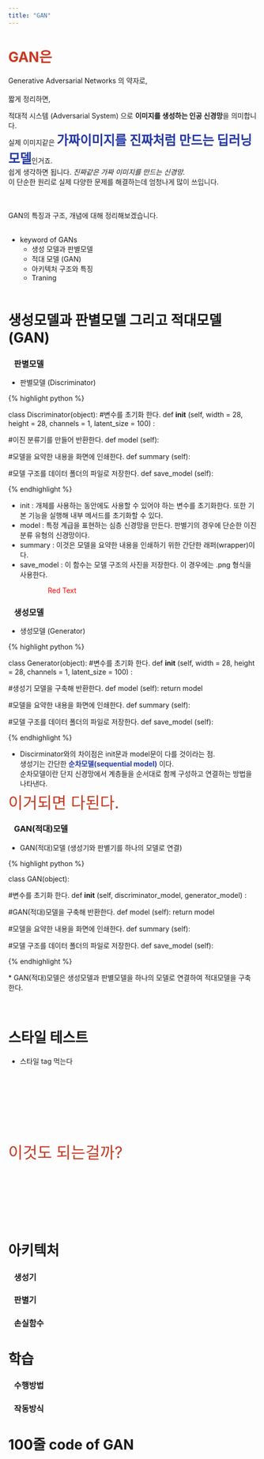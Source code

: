 ```yaml
---
title: "GAN"
---
```


# <span style="color:#C83821">GAN은</span><br>
Generative Adversarial Networks 의 약자로,<br><br> 
짧게 정리하면,<br>

적대적 시스템 (Adversarial System) 으로 **이미지를 생성하는 인공 신경망**을 의미합니다.<br>
실제 이미지같은 <span style="color:#2539A6; font-size: 1.6rem;">**가짜이미지를 진짜처럼 만드는 딥러닝 모델**</span>인거죠.<br>
쉽게 생각하면 됩니다. *진짜같은 가짜 이미지를 만드는 신경망.* <br>
이 단순한 원리로 실제 다양한 문제를 해결하는데 엄청나게 많이 쓰입니다.

<br><br>
GAN의 특징과 구조, 개념에 대해 정리해보겠습니다.
<br><br>
* keyword of GANs
  * 생성 모델과 판별모델
  * 적대 모델 (GAN)
  * 아키텍처 구조와 특징
  * Traning
<br><br>

# 생성모델과 판별모델 그리고 적대모델(GAN)
### &nbsp;&nbsp;&nbsp;판별모델
* 판별모델 (Discriminator)

{% highlight python %}

class Discriminator(object):
  #변수를 초기화 한다.
  def __init__ (self, width = 28, height = 28, channels = 1, latent_size = 100) :

  #이진 분류기를 만들어 반환한다.
  def model (self):

  #모델을 요약한 내용을 화면에 인쇄한다.
  def summary (self):

  #모델 구조를 데이터 폴더의 파일로 저장한다.
  def save_model (self):

{% endhighlight %}
 * init : 개체를 사용하는 동안에도 사용할 수 있어야 하는 변수를 초기화한다. 또한 기본 기능을 실행해 내부 메서드를 초기화할 수 있다.
 * model : 특정 계급을 표현하는 심층 신경망을 만든다. 판별기의 경우에 단순한 이진 분류 유형의 신경망이다.
 * summary : 이것은 모델을 요약한 내용을 인쇄하기 위한 간단한 래퍼(wrapper)이다.
 * save_model : 이 함수는 모델 구조의 사진을 저장한다. 이 경우에는 .png 형식을 사용한다.

<span style="color:red; padding-left:5rem;">Red Text</span>

### &nbsp;&nbsp;&nbsp;생성모델
* 생성모델 (Generator)

{% highlight python %}

class Generator(object):
  #변수를 초기화 한다.
  def __init__ (self, width = 28, height = 28, channels = 1, latent_size = 100) :

  #생성기 모델을 구축해 반환한다.
  def model (self):
      return model

  #모델을 요약한 내용을 화면에 인쇄한다.
  def summary (self):

  #모델 구조를 데이터 폴더의 파일로 저장한다.
  def save_model (self):

{% endhighlight %}

 * Discirminator와의 차이점은 init문과 model문이 다를 것이라는 점.<br>
 생성기는 간단한 <span style="color:#2539A6">**순차모델(sequential model)**</span> 이다.<br>
 순차모델이란 단지 신경망에서 계층들을 순서대로 함께 구성하고 연결하는 방법을 나타낸다.

<span style="color:#C83821; font-size:2rem; line-height: 2rem; font-weight: normal; margin-top: 10rem;">이거되면 다된다.</span>

### &nbsp;&nbsp;&nbsp;GAN(적대)모델
* GAN(적대)모델 (생성기와 판별기를 하나의 모델로 연결)

{% highlight python %}

class GAN(object):

  #변수를 초기화 한다.
  def __init__ (self, discriminator_model, generator_model) :

  #GAN(적대)모델을 구축해 반환한다.
  def model (self):
      return model

  #모델을 요약한 내용을 화면에 인쇄한다.
  def summary (self):

  #모델 구조를 데이터 폴더의 파일로 저장한다.
  def save_model (self):

{% endhighlight %}

 <p style="font-size=1.8rem;">* GAN(적대)모델은 생성모델과 판별모델을 하나의 모델로 연결하여 적대모델을 구축한다.</p>
 <br>
 
# 스타일 테스트
* 스타일 tag 먹는다
<style type="text/css">여기부터 스타일 먹인다
.description {
 padding-left: 2rem;
 border-top: 1px solid #CAC9C5;
 color:green;
}
</style>

<p style="color:#C83821; font-size:2rem; line-height: 2rem; font-weight: normal; margin-top: 10rem; margin-bottom: 10rem;">
이것도 되는걸까?
</p>

# 아키텍처
### &nbsp;&nbsp;&nbsp;생성기
### &nbsp;&nbsp;&nbsp;판별기
### &nbsp;&nbsp;&nbsp;손실함수
# 학습
### &nbsp;&nbsp;&nbsp;수행방법
### &nbsp;&nbsp;&nbsp;작동방식
# 100줄 code of GAN

